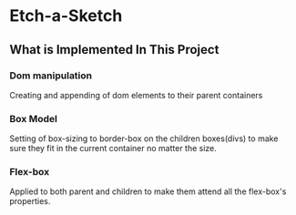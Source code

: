 # Etch-a-Sketch

## What is Implemented In This Project

### Dom manipulation
Creating and appending of dom elements to their parent containers

### Box Model
Setting of box-sizing to border-box on the children boxes(divs) to make sure 
they fit in the current container no matter the size.

### Flex-box
Applied to both parent and children to make them attend all the
flex-box's properties.